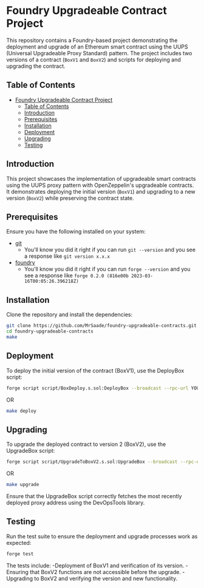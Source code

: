 # Foundry Upgradeable Contract Project

This repository contains a Foundry-based project demonstrating the deployment and upgrade of an Ethereum smart contract using the UUPS (Universal Upgradeable Proxy Standard) pattern. The project includes two versions of a contract (`BoxV1` and `BoxV2`) and scripts for deploying and upgrading the contract.

## Table of Contents

- [Foundry Upgradeable Contract Project](#foundry-upgradeable-contract-project)
  - [Table of Contents](#table-of-contents)
  - [Introduction](#introduction)
  - [Prerequisites](#prerequisites)
  - [Installation](#installation)
  - [Deployment](#deployment)
  - [Upgrading](#upgrading)
  - [Testing](#testing)

## Introduction

This project showcases the implementation of upgradeable smart contracts using the UUPS proxy pattern with OpenZeppelin's upgradeable contracts. It demonstrates deploying the initial version (`BoxV1`) and upgrading to a new version (`BoxV2`) while preserving the contract state.

## Prerequisites

Ensure you have the following installed on your system:

- [git](https://git-scm.com/book/en/v2/Getting-Started-Installing-Git)
  - You'll know you did it right if you can run `git --version` and you see a response like `git version x.x.x`
- [foundry](https://getfoundry.sh/)
  - You'll know you did it right if you can run `forge --version` and you see a response like `forge 0.2.0 (816e00b 2023-03-16T00:05:26.396218Z)`

## Installation

Clone the repository and install the dependencies:

```bash
git clone https://github.com/MrSaade/foundry-upgradeable-contracts.git
cd foundry-upgradeable-contracts
make
```

## Deployment

To deploy the initial version of the contract (BoxV1), use the DeployBox script:

```bash
forge script script/BoxDeploy.s.sol:DeployBox --broadcast --rpc-url YOUR_RPC_URL
```

OR

```bash
make deploy
```

## Upgrading

To upgrade the deployed contract to version 2 (BoxV2), use the UpgradeBox script:

```bash
forge script script/UpgradeToBoxV2.s.sol:UpgradeBox --broadcast --rpc-url YOUR_RPC_URL
```

OR

```bash
make upgrade
```

Ensure that the UpgradeBox script correctly fetches the most recently deployed proxy address using the DevOpsTools library.

## Testing

Run the test suite to ensure the deployment and upgrade processes work as expected:

```bash
forge test
```

The tests include:
-Deployment of BoxV1 and verification of its version.
-Ensuring that BoxV2 functions are not accessible before the upgrade.
-Upgrading to BoxV2 and verifying the version and new functionality.
